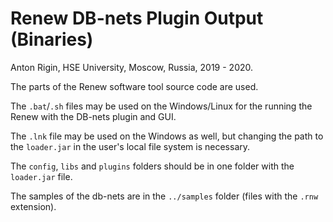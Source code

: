 # Renew DB-nets Plugin Output (Binaries)

Anton Rigin, HSE University, Moscow, Russia, 2019 - 2020.

The parts of the Renew software tool source code are used.

The `.bat`/`.sh` files may be used on the Windows/Linux for the running the Renew with the DB-nets plugin and GUI.

The `.lnk` file may be used on the Windows as well, but changing the path to the `loader.jar` in the user's local file system is necessary.

The `config`, `libs` and `plugins` folders should be in one folder with the `loader.jar` file.

The samples of the db-nets are in the `../samples` folder (files with the `.rnw` extension).
